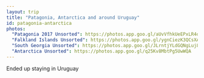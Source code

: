 ```yaml
---
layout: trip
title: "Patagonia, Antarctica and around Uruguay"
id: patagonia-antarctica
photos:
  "Patagonia 2017 Unsorted": https://photos.app.goo.gl/aUvVfhkUeEPxLR4o9
  "Falkland Islands Unsorted": https://photos.app.goo.gl/ygnCiezK3QCsXAdY8
  "South Georgia Unsorted": https://photos.app.goo.gl/JLrntjYLdGQNgLuj8
  "Antarctica Unsorted": https://photos.app.goo.gl/q25Kv8MbtPg5UwWQA
---
```

Ended up staying in Uruguay